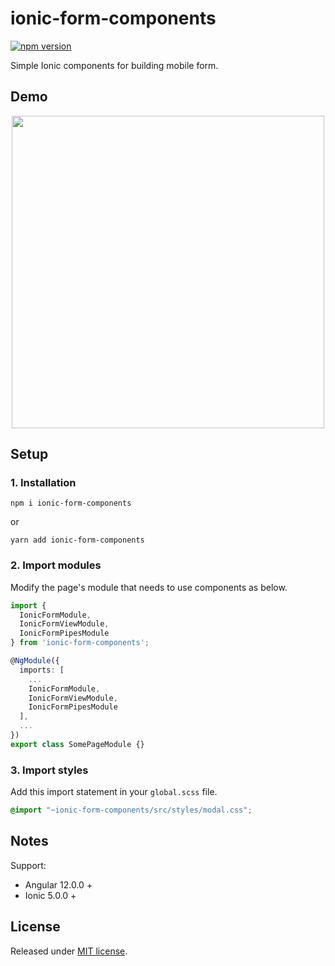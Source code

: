 # ionic-form-components

[![npm version](https://badge.fury.io/js/ionic-form-components.svg)](https://badge.fury.io/js/ionic-form-components)

Simple Ionic components for building mobile form.

## Demo

<p align="center">
<img src="/wiki/images/gif/full.gif" height="500" />
</p>

## Setup

### 1. Installation

```
npm i ionic-form-components
```
or
```
yarn add ionic-form-components
```

### 2. Import modules

Modify the page's module that needs to use components as below.

```ts
import {
  IonicFormModule,
  IonicFormViewModule,
  IonicFormPipesModule
} from 'ionic-form-components';

@NgModule({
  imports: [
    ...
    IonicFormModule,
    IonicFormViewModule,
    IonicFormPipesModule
  ],
  ...
})
export class SomePageModule {}
```

### 3. Import styles

Add this import statement in your `global.scss` file.

```scss
@import "~ionic-form-components/src/styles/modal.css";
```

## Notes

Support:
- Angular 12.0.0 +
- Ionic 5.0.0 +

## License

Released under [MIT license](https://opensource.org/licenses/MIT).
